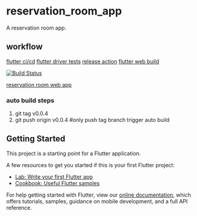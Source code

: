 # reservation_room_app

A reservation room app.

## workflow
[flutter ci/cd](https://medium.com/better-programming/ci-cd-for-flutter-apps-using-github-actions-b833f8f7aac)
[flutter driver tests](https://medium.com/flutter-community/run-flutter-driver-tests-on-github-actions-13c639c7e4ab)
[release action](https://github.com/ncipollo/release-action)
[flutter web build](https://levelup.gitconnected.com/ci-cd-for-flutter-apps-3a56e3fc6d8e)

[![Build Status](https://github.com/jesshaw/reservation_room_app/workflows/Test,%20Build%20and%20Release/badge.svg?branch=master)](https://github.com/jesshaw/reservation_room_app/actions?query=branch%3Amaster)

[reservation room web app](https://lexiangmiao.com/reservation_room_app)

### auto build steps
1. git tag v0.0.4
2. git push origin v0.0.4 #only push tag branch trigger auto build

## Getting Started

This project is a starting point for a Flutter application.

A few resources to get you started if this is your first Flutter project:

- [Lab: Write your first Flutter app](https://flutter.dev/docs/get-started/codelab)
- [Cookbook: Useful Flutter samples](https://flutter.dev/docs/cookbook)

For help getting started with Flutter, view our
[online documentation](https://flutter.dev/docs), which offers tutorials,
samples, guidance on mobile development, and a full API reference.
